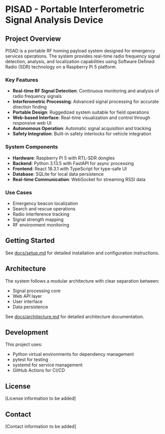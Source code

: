 # PISAD - Portable Interferometric Signal Analysis Device

## Project Overview

PISAD is a portable RF homing payload system designed for emergency services operations. The system provides real-time radio frequency signal detection, analysis, and localization capabilities using Software Defined Radio (SDR) technology on a Raspberry Pi 5 platform.

### Key Features

- **Real-time RF Signal Detection**: Continuous monitoring and analysis of radio frequency signals
- **Interferometric Processing**: Advanced signal processing for accurate direction finding
- **Portable Design**: Ruggedized system suitable for field operations
- **Web-based Interface**: Real-time visualization and control through responsive web UI
- **Autonomous Operation**: Automatic signal acquisition and tracking
- **Safety Integration**: Built-in safety interlocks for vehicle integration

### System Components

- **Hardware**: Raspberry Pi 5 with RTL-SDR dongles
- **Backend**: Python 3.13.5 with FastAPI for async processing
- **Frontend**: React 18.3.1 with TypeScript for type-safe UI
- **Database**: SQLite for local data persistence
- **Real-time Communication**: WebSocket for streaming RSSI data

### Use Cases

- Emergency beacon localization
- Search and rescue operations
- Radio interference tracking
- Signal strength mapping
- RF environment monitoring

## Getting Started

See [docs/setup.md](docs/setup.md) for detailed installation and configuration instructions.

## Architecture

The system follows a modular architecture with clear separation between:
- Signal processing core
- Web API layer
- User interface
- Data persistence

See [docs/architecture.md](docs/architecture.md) for detailed architecture documentation.

## Development

This project uses:
- Python virtual environments for dependency management
- pytest for testing
- systemd for service management
- GitHub Actions for CI/CD

## License

[License information to be added]

## Contact

[Contact information to be added]